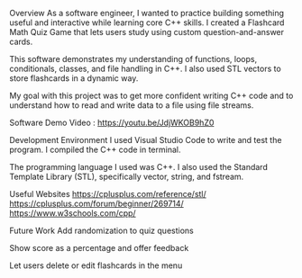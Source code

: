 Overview
As a software engineer, I wanted to practice building something useful and interactive while learning core C++ skills. I created a Flashcard Math Quiz Game that lets users study using custom question-and-answer cards.

This software demonstrates my understanding of functions, loops, conditionals, classes, and file handling in C++. I also used STL vectors to store flashcards in a dynamic way.

My goal with this project was to get more confident writing C++ code and to understand how to read and write data to a file using file streams.

Software Demo Video : https://youtu.be/JdjWKOB9hZ0

Development Environment
I used Visual Studio Code to write and test the program. I compiled the C++ code in terminal. 

The programming language I used was C++. I also used the Standard Template Library (STL), specifically vector, string, and fstream.

Useful Websites
https://cplusplus.com/reference/stl/
https://cplusplus.com/forum/beginner/269714/
https://www.w3schools.com/cpp/

Future Work
Add randomization to quiz questions

Show score as a percentage and offer feedback

Let users delete or edit flashcards in the menu